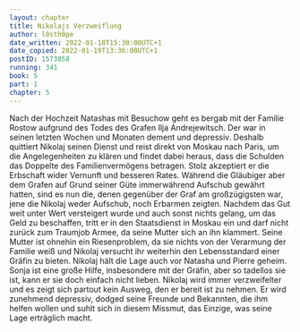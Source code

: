 ```yaml
---
layout: chapter
title: Nikolajs Verzweiflung
author: l0sth0pe
date_written: 2022-01-18T15:30:00UTC+1
date_copied: 2022-01-19T13:36:00UTC+1
postID: 1573858
running: 341
book: 5
part: 1
chapter: 5
---
```

Nach der Hochzeit Natashas mit Besuchow geht es bergab mit der Familie Rostow aufgrund des Todes des Grafen Ilja Andrejewitsch. Der war in seinen letzten Wochen und Monaten dement und depressiv.
Deshalb quittiert Nikolaj seinen Dienst und reist direkt von Moskau nach Paris, um die Angelegenheiten zu klären und findet dabei heraus, dass die Schulden das Doppelte des Familienvermögens betragen.
Stolz akzeptiert er die Erbschaft wider Vernunft und besseren Rates. Während die Gläubiger aber dem Grafen auf Grund seiner Güte immerwährend Aufschub gewährt hatten, sind es nun die, denen gegenüber der Graf am großzügigsten war, jene die Nikolaj weder Aufschub, noch Erbarmen zeigten.
Nachdem das Gut weit unter Wert versteigert wurde und auch sonst nichts gelang, um das Geld zu beschaffen, tritt er in den Staatsdienst in Moskau ein und darf nicht zurück zum Traumjob Armee, da seine Mutter sich an ihn klammert. Seine Mutter ist ohnehin ein Riesenproblem, da sie nichts von der Verarmung der Familie weiß und Nikolaj versucht ihr weiterhin den Lebensstandard einer Gräfin zu bieten. Nikolaj hält die Lage auch vor Natasha und Pierre geheim.
Sonja ist eine große Hilfe, insbesondere mit der Gräfin, aber so tadellos sie ist, kann er sie doch einfach nicht lieben.
Nikolaj wird immer verzweifelter und es zeigt sich partout kein Ausweg, den er bereit ist zu nehmen. Er wird zunehmend depressiv, dodged seine Freunde und Bekannten, die ihm helfen wollen und suhlt sich in diesem Missmut, das Einzige, was seine Lage erträglich macht.